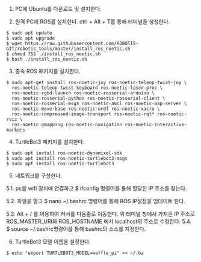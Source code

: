 1. PC에 Ubuntu를 다운로드 및 설치한다.

2. 원격 PC에 ROS를 설치한다.
ctrl + Alt + T를 통해 터미널을 생성한다.
```
$ sudo apt update
$ sudo apt upgrade
$ wget https://raw.githubusercontent.com/ROBOTIS-GIT/robotis_tools/master/install_ros_noetic.sh
$ chmod 755 ./install_ros_noetic.sh 
$ bash ./install_ros_noetic.sh
```
3. 종속 ROS 패키지를 설치한다.
```
$ sudo apt-get install ros-noetic-joy ros-noetic-teleop-twist-joy \
  ros-noetic-teleop-twist-keyboard ros-noetic-laser-proc \
  ros-noetic-rgbd-launch ros-noetic-rosserial-arduino \
  ros-noetic-rosserial-python ros-noetic-rosserial-client \
  ros-noetic-rosserial-msgs ros-noetic-amcl ros-noetic-map-server \
  ros-noetic-move-base ros-noetic-urdf ros-noetic-xacro \
  ros-noetic-compressed-image-transport ros-noetic-rqt* ros-noetic-rviz \
  ros-noetic-gmapping ros-noetic-navigation ros-noetic-interactive-markers
  ```
4. TurtleBot3 패키지를 설치한다.
```
$ sudo apt install ros-noetic-dynamixel-sdk
$ sudo apt install ros-noetic-turtlebot3-msgs
$ sudo apt install ros-noetic-turtlebot3
```
5. 네트워크를 구성한다.

5.1. pc를 wifi 장치에 연결하고 $ ifconfig   명령어를 통해 할당된 IP 주소를 찾는다.

5.2. 파일을 열고 $ nano ~/.bashrc  명령어를 통해 ROS IP설정을 업데이트 한다. 

5.3. Alt + / 를 이용하여 커서를 다음줄로 이동한다. 위 터미널 창에서 가져온 IP 주소로 ROS_MASTER_URI와 ROS_HOSTNAME 에서 localhost의 주소로 수정한다. 
5.4. $ source ~/.bashrc명령어를 통해  bashrc의 소스를 지정한다. 

6. TurtleBot3 모델 이름을 설정한다.
```
$ echo "export TURTLEBOT3_MODEL=waffle_pi" >> ~/.ba
```
